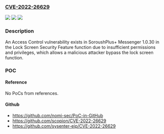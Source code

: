 ### [CVE-2022-26629](https://cve.mitre.org/cgi-bin/cvename.cgi?name=CVE-2022-26629)
![](https://img.shields.io/static/v1?label=Product&message=n%2Fa&color=blue)
![](https://img.shields.io/static/v1?label=Version&message=n%2Fa&color=blue)
![](https://img.shields.io/static/v1?label=Vulnerability&message=n%2Fa&color=brighgreen)

### Description

An Access Control vulnerability exists in SoroushPlus+ Messenger 1.0.30 in the Lock Screen Security Feature function due to insufficient permissions and privileges, which allows a malicious attacker bypass the lock screen function.

### POC

#### Reference
No PoCs from references.

#### Github
- https://github.com/nomi-sec/PoC-in-GitHub
- https://github.com/scopion/CVE-2022-26629
- https://github.com/sysenter-eip/CVE-2022-26629

